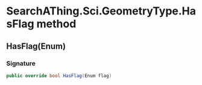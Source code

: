 # SearchAThing.Sci.GeometryType.HasFlag method
## HasFlag(Enum)
### Signature
```csharp
public override bool HasFlag(Enum flag)
```
